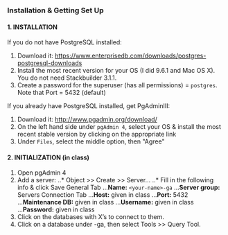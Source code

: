 ### Installation & Getting Set Up

#### 1. INSTALLATION

If you do not have PostgreSQL installed:

1. Download it: https://www.enterprisedb.com/downloads/postgres-postgresql-downloads
2. Install the most recent version for your OS (I did 9.6.1 and Mac OS X). You do not need Stackbuilder 3.1.1.
3. Create a password for the superuser (has all permissions) = `postgres`. Note that Port = 5432 (default)

If you already have PostgreSQL installed, get PgAdminIII:

1. Download it: http://www.pgadmin.org/download/
2. On the left hand side under `pgAdmin 4`, select your OS & install the most recent stable version by clicking on the appropriate link
3. Under `Files`, select the middle option, then "Agree"


#### 2. INITIALIZATION (in class)

1. Open pgAdmin 4
2. Add a server:
..* Object >> Create >> Server...
..* Fill in the following info & click Save
General Tab
...**Name:** `<your-name>-ga`
...**Server group:** Servers
Connection Tab
...**Host:** given in class
...**Port:** 5432
...**Maintenance DB:** given in class
...**Username:** given in class
...**Password:** given in class
3. Click on the databases with X’s to connect to them.
4. Click on a database under <your-name>-ga, then select Tools >> Query Tool.